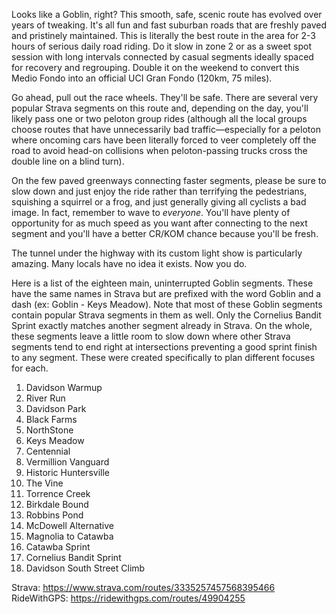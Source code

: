 Looks like a Goblin, right? This smooth, safe, scenic route has evolved over years of tweaking. It's all fun and fast suburban roads that are freshly paved and pristinely maintained. This is literally the best route in the area for 2-3 hours of serious daily road riding. Do it slow in zone 2 or as a sweet spot session with long intervals connected by casual segments ideally spaced for recovery and regrouping. Double it on the weekend to convert this Medio Fondo into an official UCI Gran Fondo (120km, 75 miles).

Go ahead, pull out the race wheels. They'll be safe. There are several very popular Strava segments on this route and, depending on the day, you'll likely pass one or two peloton group rides (although all the local groups choose routes that have unnecessarily bad traffic—especially for a peloton where oncoming cars have been literally forced to veer completely off the road to avoid head-on collisions when peloton-passing trucks cross the double line on a blind turn).

On the few paved greenways connecting faster segments, please be sure to slow down and just enjoy the ride rather than terrifying the pedestrians, squishing a squirrel or a frog, and just generally giving all cyclists a bad image. In fact, remember to wave to _everyone_. You'll have plenty of opportunity for as much speed as you want after connecting to the next segment and you'll have a better CR/KOM chance because you'll be fresh.

The tunnel under the highway with its custom light show is particularly amazing. Many locals have no idea it exists. Now you do.

Here is a list of the eighteen main, uninterrupted Goblin segments. These have the same names in Strava but are prefixed with the word Goblin and a dash (ex: Goblin - Keys Meadow). Note that most of these Goblin segments contain popular Strava segments in them as well. Only the Cornelius Bandit Sprint exactly matches another segment already in Strava. On the whole, these segments leave a little room to slow down where other Strava segments tend to end right at intersections preventing a good sprint finish to any segment. These were created specifically to plan different focuses for each.

1. Davidson Warmup
2. River Run
3. Davidson Park
4. Black Farms
5. NorthStone
6. Keys Meadow
7. Centennial
8. Vermillion Vanguard
9. Historic Huntersville
10. The Vine
11. Torrence Creek
12. Birkdale Bound
13. Robbins Pond
14. McDowell Alternative
15. Magnolia to Catawba
16. Catawba Sprint
17. Cornelius Bandit Sprint
18. Davidson South Street Climb

Strava: https://www.strava.com/routes/3335257457568395466
RideWithGPS: https://ridewithgps.com/routes/49904255